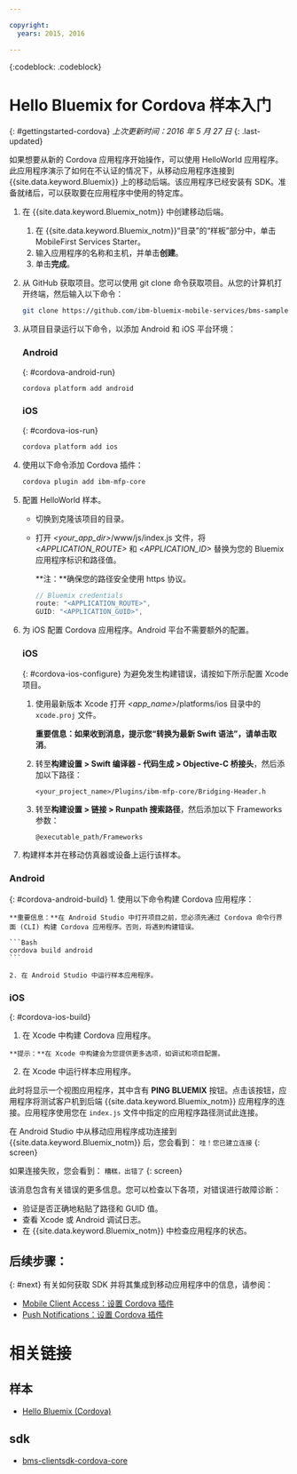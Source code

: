 ```yaml
---

copyright:
  years: 2015, 2016

---
```

<!-- Attribute definitions -->
{:codeblock: .codeblock}

# Hello Bluemix for Cordova 样本入门
{: #gettingstarted-cordova}
*上次更新时间：2016 年 5 月 27 日*
{: .last-updated}

如果想要从新的 Cordova 应用程序开始操作，可以使用 HelloWorld 应用程序。此应用程序演示了如何在不认证的情况下，从移动应用程序连接到 {{site.data.keyword.Bluemix}} 上的移动后端。该应用程序已经安装有 SDK。准备就绪后，可以获取要在应用程序中使用的特定库。

1. 在 {{site.data.keyword.Bluemix_notm}} 中创建移动后端。

	1. 在 {{site.data.keyword.Bluemix_notm}}“目录”的“样板”部分中，单击 MobileFirst Services Starter。
	1. 输入应用程序的名称和主机，并单击**创建**。
	1. 单击**完成**。

2. 从 GitHub 获取项目。您可以使用 git clone 命令获取项目。从您的计算机打开终端，然后输入以下命令：

	```Bash
	git clone https://github.com/ibm-bluemix-mobile-services/bms-samples-cordova-helloworld
	```

3. 从项目目录运行以下命令，以添加 Android 和 iOS 平台环境：

	### Android
	{: #cordova-android-run}

	```Bash
	cordova platform add android
	```

	### iOS
	{: #cordova-ios-run}

	```Bash
	cordova platform add ios
	```

4. 使用以下命令添加 Cordova 插件：

	```Bash
	cordova plugin add ibm-mfp-core
	```

5. 配置 HelloWorld 样本。

	* 切换到克隆该项目的目录。
	* 打开 *&lt;your_app_dir&gt;*/www/js/index.js 文件，将 *&lt;APPLICATION_ROUTE&gt;* 和 *&lt;APPLICATION_ID&gt;* 替换为您的 Bluemix 应用程序标识和路径值。

		**注：**确保您的路径安全使用 https 协议。

		```Javascript
		// Bluemix credentials
		route: "<APPLICATION_ROUTE>",
		GUID: "<APPLICATION_GUID>",
		```

6. 为 iOS 配置 Cordova 应用程序。Android 平台不需要额外的配置。

	### iOS
	{: #cordova-ios-configure}
为避免发生构建错误，请按如下所示配置 Xcode 项目。

	1. 使用最新版本 Xcode 打开 *&lt;app_name&gt;*/platforms/ios 目录中的 `xcode.proj` 文件。

		**重要信息：**如果收到消息，提示您“转换为最新 Swift 语法”，请单击**取消**。

	2. 转至**构建设置 > Swift 编译器 - 代码生成 > Objective-C 桥接头**，然后添加以下路径：

		```
		<your_project_name>/Plugins/ibm-mfp-core/Bridging-Header.h
		```

	3. 转至**构建设置 > 链接 > Runpath 搜索路径**，然后添加以下 Frameworks 参数：

		```
		@executable_path/Frameworks
		```

7. 构建样本并在移动仿真器或设备上运行该样本。

  ### Android
  {: #cordova-android-build}
	1. 使用以下命令构建 Cordova 应用程序：

    **重要信息：**在 Android Studio 中打开项目之前，您必须先通过 Cordova 命令行界面 (CLI) 构建 Cordova 应用程序。否则，将遇到构建错误。

	```Bash
	cordova build android
	```

	2. 在 Android Studio 中运行样本应用程序。

  ### iOS
  {: #cordova-ios-build}
  1. 在 Xcode 中构建 Cordova 应用程序。

    **提示：**在 Xcode 中构建会为您提供更多选项，如调试和项目配置。

  2. 在 Xcode 中运行样本应用程序。

此时将显示一个视图应用程序，其中含有 **PING BLUEMIX** 按钮。点击该按钮，应用程序将测试客户机到后端 {{site.data.keyword.Bluemix_notm}} 应用程序的连接。应用程序使用您在 `index.js` 文件中指定的应用程序路径测试此连接。

<!--
![Hello World application successfully connected to Bluemix](images/yayconnected.jpg "Figure 1. Hello World application successfully connected to Bluemix")
-->

  在 Android Studio 中从移动应用程序成功连接到 {{site.data.keyword.Bluemix_notm}} 后，您会看到：
  `哇！您已建立连接`
  {: screen}


<!--![Hello World application not connected to Bluemix](images/bummer_android.jpg "Figure 2. Hello World application not connected to Bluemix")-->

如果连接失败，您会看到：
  `糟糕，出错了`
  {: screen}

该消息包含有关错误的更多信息。您可以检查以下各项，对错误进行故障诊断：

- 验证是否正确地粘贴了路径和 GUID 值。
- 查看 Xcode 或 Android 调试日志。
- 在 {{site.data.keyword.Bluemix_notm}} 中检查应用程序的状态。

## 后续步骤：
{: #next}
有关如何获取 SDK 并将其集成到移动应用程序中的信息，请参阅：
* [Mobile Client Access：设置 Cordova 插件](../../services/mobileaccess/getting-started-cordova.html)
* [Push Notifications：设置 Cordova 插件](../../services/mobilepush/enablepush_cordova.html#setup_sdk_cordova)

# 相关链接

## 样本
   * [Hello Bluemix (Cordova)](https://github.com/ibm-bluemix-mobile-services/bms-samples-cordova-helloworld)

## sdk
   * [bms-clientsdk-cordova-core](https://github.com/ibm-bluemix-mobile-services/bms-clientsdk-cordova-plugin-core)

<!--## api
   * [Core API](https://www.{DomainName}/docs/api/content/api/mobilefirst/cordova/core-api-doc/overview-summary.html)
-->
